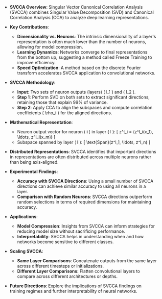 - **SVCCA Overview**: Singular Vector Canonical Correlation Analysis (SVCCA) combines Singular Value Decomposition (SVD) and Canonical Correlation Analysis (CCA) to analyze deep learning representations.
  
- **Key Contributions**:
  - **Dimensionality vs. Neurons**: The intrinsic dimensionality of a layer's representation is often much lower than the number of neurons, allowing for model compression.
  - **Learning Dynamics**: Networks converge to final representations from the bottom up, suggesting a method called Freeze Training to improve efficiency.
  - **Speed Optimization**: A method based on the discrete Fourier transform accelerates SVCCA application to convolutional networks.

- **SVCCA Methodology**:
  - **Input**: Two sets of neuron outputs (layers) \( l_1 \) and \( l_2 \).
  - **Step 1**: Perform SVD on both sets to extract significant directions, retaining those that explain 99% of variance.
  - **Step 2**: Apply CCA to align the subspaces and compute correlation coefficients \( \rho_i \) for the aligned directions.

- **Mathematical Representation**:
  - Neuron output vector for neuron \( i \) in layer \( l \):
    \[
    z^l_i = (z^l_i(x_1), \ldots, z^l_i(x_m))
    \]
  - Subspace spanned by layer \( l \):
    \[
    \text{Span}(z^l_1, \ldots, z^l_n)
    \]

- **Distributed Representations**: SVCCA identifies that important directions in representations are often distributed across multiple neurons rather than being axis-aligned.

- **Experimental Findings**:
  - **Accuracy with SVCCA Directions**: Using a small number of SVCCA directions can achieve similar accuracy to using all neurons in a layer.
  - **Comparison with Random Neurons**: SVCCA directions outperform random selections in terms of required dimensions for maintaining accuracy.

- **Applications**:
  - **Model Compression**: Insights from SVCCA can inform strategies for reducing model size without sacrificing performance.
  - **Interpretability**: SVCCA helps in understanding when and how networks become sensitive to different classes.

- **Scaling SVCCA**:
  - **Same Layer Comparisons**: Concatenate outputs from the same layer across different timesteps or initializations.
  - **Different Layer Comparisons**: Flatten convolutional layers to compare across different architectures or depths.

- **Future Directions**: Explore the implications of SVCCA findings on training regimes and further interpretability of neural networks.